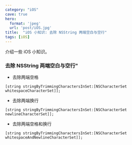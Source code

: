 ```yaml
---
category: "iOS"
cave: true
hero:
  format: 'jpeg'
  url: 'post/iOS.jpg'
title:  "iOS 小知识: 去除 NSString 两端空白与空行"
tags: [iOS]
---
```

介绍一些 iOS 小知识。

### 去除 NSString 两端空白与空行"

* 去除两端空格

`[string stringByTrimmingCharactersInSet:[NSCharacterSet whitespaceCharacterSet]];`

* 去除两端换行

`[string stringByTrimmingCharactersInSet:[NSCharacterSet newlineCharacterSet]];`

* 去除两端空格和换行

`[string stringByTrimmingCharactersInSet:[NSCharacterSet whitespaceAndNewlineCharacterSet]];`





